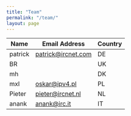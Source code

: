 ```yaml
---
title: "Team"
permalink: "/team/"
layout: page
---
```

| Name | Email Address | Country |
|------|---------------|---------|
| patrick | [patrick@ircnet.com](mailto:patrick@ircnet.com) | DE|
| BR | | UK |
| mh | | DK |
| mxl | [oskar@ipv4.pl](mailto:oskar@ipv4.pl) | PL |
| Pieter | [pieter@ircnet.nl](mailto:pieter@ircnet.nl) | NL |
| anank | [anank@irc.it](mailto:anank@irc.it) | IT|
